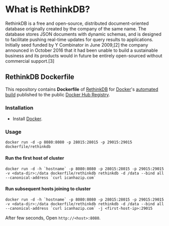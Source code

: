 # What is RethinkDB?

RethinkDB is a free and open-source, distributed document-oriented database originally created by the company of the same name. The database stores JSON documents with dynamic schemas, and is designed to facilitate pushing real-time updates for query results to applications. Initially seed funded by Y Combinator in June 2009,[2] the company announced in October 2016 that it had been unable to build a sustainable business and its products would in future be entirely open-sourced without commercial support.[3]


## RethinkDB Dockerfile


This repository contains **Dockerfile** of [RethinkDB](http://www.rethinkdb.com/) for [Docker](https://www.docker.com/)'s [automated build](https://hub.docker.com/_/rethinkdb/) published to the public [Docker Hub Registry](https://registry.hub.docker.com/).


### Installation

- Install [Docker](https://www.docker.com/).



### Usage

    docker run -d -p 8080:8080 -p 28015:28015 -p 29015:29015 dockerfile/rethinkdb

#### Run the first host of cluster

    docker run -d -h `hostname` -p 8080:8080 -p 28015:28015 -p 29015:29015 -v <data-dir>:/data dockerfile/rethinkdb rethinkdb -d /data --bind all --canonical-address `curl icanhazip.com`

#### Run subsequent hosts joining to cluster

    docker run -d -h `hostname` -p 8080:8080 -p 28015:28015 -p 29015:29015 -v <data-dir>:/data dockerfile/rethinkdb rethinkdb -d /data --bind all --canonical-address `curl icanhazip.com` -j <first-host-ip>:29015

After few seconds, Open `http://<host>:8080`.

